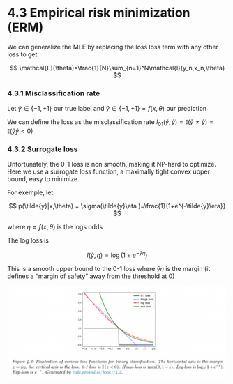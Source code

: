 # 4.3 Empirical risk minimization (ERM)

We can generalize the MLE by replacing the loss loss term with any other loss to get:

$$
\mathcal{L}(\theta)=\frac{1}{N}\sum_{n=1}^N\mathcal{l}(y_n,x_n,\theta)
$$

### 4.3.1 Misclassification rate

Let $\tilde{y} \in \{-1,+1\}$ our true label and $\hat{y}\in \{-1,+1\}=f(x,\theta)$ our prediction

We can define the loss as the misclassification rate $l_{01}(\tilde{y},\hat{y})=\mathbb{I}(\tilde{y} \neq \hat{y})=\mathbb{I}(\tilde{y} \hat{y}<0)$

### 4.3.2 Surrogate loss

Unfortunately, the 0-1 loss is non smooth, making it NP-hard to optimize. Here we use a surrogate loss function, a maximally tight convex upper bound, easy to minimize.

For exemple, let 

$$
p(\tilde{y}|x,\theta) = \sigma(\tilde{y}\eta )=\frac{1}{1+e^{-\tilde{y}\eta}}
$$

 where $\eta=f(x,\theta)$ is the logs odds

The log loss is

$$
l(\tilde{y},\eta)=\log(1+e^{-\tilde{y}\eta})
$$

This is a smooth upper bound to the 0-1 loss where $\tilde{y}\eta$ is the margin (it defines a “margin of safety” away from the threshold at 0)

![Screen Shot 2022-11-20 at 10.06.40.png](./Screen_Shot_2022-11-20_at_10.06.40.png)